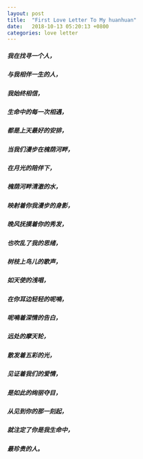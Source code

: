```yaml
---
layout: post
title:  "First Love Letter To My huanhuan"
date:   2018-10-13 05:20:13 +0800
categories: love letter
---
```


##### 我在找寻一个人，
##### 与我相伴一生的人，
##### 我始终相信，
##### 生命中的每一次相遇，
##### 都是上天最好的安排，
##### 当我们漫步在槐荫河畔，
##### 在月光的陪伴下，
##### 槐荫河畔清澈的水，
##### 映射着你我漫步的身影，
##### 晚风抚摸着你的秀发，
##### 也吹乱了我的思绪，
##### 树枝上鸟儿的歌声，
##### 如天使的浅唱，
##### 在你耳边轻轻的呢喃，
##### 呢喃着深情的告白，
##### 远处的摩天轮，
##### 散发着五彩的光，
##### 见证着我们的爱情，
##### 是如此的绚丽夺目，
##### 从见到你的那一刻起，
##### 就注定了你是我生命中，
##### 最珍贵的人。
